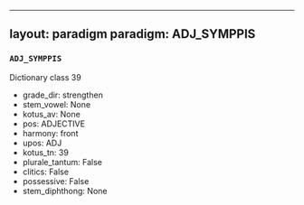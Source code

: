 
---
layout: paradigm
paradigm: ADJ_SYMPPIS
---
### ` ADJ_SYMPPIS `

Dictionary class 39
* grade_dir: strengthen
* stem_vowel: None
* kotus_av: None
* pos: ADJECTIVE
* harmony: front
* upos: ADJ
* kotus_tn: 39
* plurale_tantum: False
* clitics: False
* possessive: False
* stem_diphthong: None
